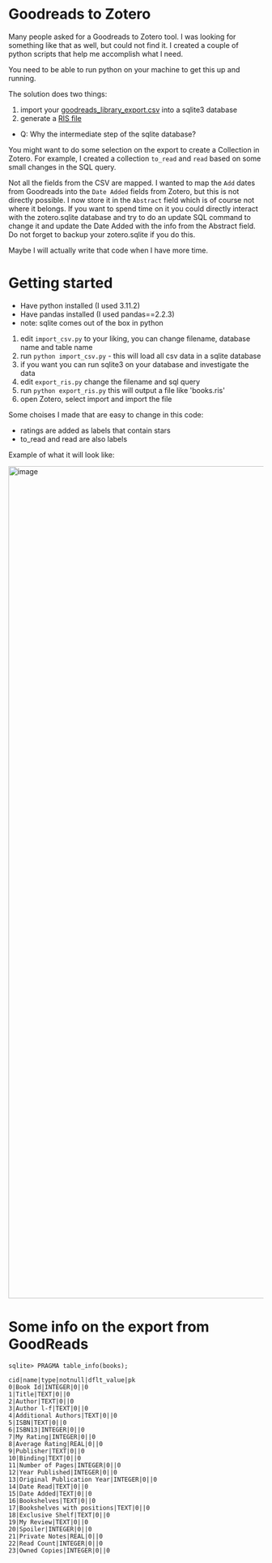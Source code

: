 # Goodreads to Zotero

Many people asked for a Goodreads to Zotero tool. I was looking for something like that as well, but could not find it.
I created a couple of python scripts that help me accomplish what I need.

You need to be able to run python on your machine to get this up and running.

The solution does two things:

1. import your [goodreads_library_export.csv](https://help.goodreads.com/s/article/How-do-I-import-or-export-my-books-1553870934590) into a sqlite3 database
2. generate a [RIS file](https://en.wikipedia.org/wiki/RIS_(file_format))

- Q: Why the intermediate step of the sqlite database?

You might want to do some selection on the export to create a Collection in Zotero. 
For example, I created a collection `to_read` and `read` based on some small changes in the SQL query.

Not all the fields from the CSV are mapped. I wanted to map the `Add` dates from Goodreads into the `Date Added` fields from Zotero, but this is not directly possible. I now store it in the `Abstract` field which is of course not where it belongs. If you want to spend time on it you could directly interact with the zotero.sqlite database and try to do an update SQL command to change it and update the Date Added with the info from the Abstract field. Do not forget to backup your zotero.sqlite if you do this.

Maybe I will actually write that code when I have more time.

# Getting started

- Have python installed (I used 3.11.2)
- Have pandas installed (I used pandas==2.2.3) 
- note: sqlite comes out of the box in python

1. edit `import_csv.py` to your liking, you can change filename, database name and table name
2. run `python import_csv.py` - this will load all csv data in a sqlite database
3. if you want you can run sqlite3 on your database and investigate the data
4. edit `export_ris.py` change the filename and sql query
5. run `python export_ris.py` this will output a file like 'books.ris'
6. open Zotero, select import and import the file

Some choises I made that are easy to change in this code:
- ratings are added as labels that contain stars
- to_read and read are also labels

Example of what it will look like:

<img width="1640" alt="image" src="https://github.com/user-attachments/assets/32dd33b7-c48e-4768-a374-f76f9715661a" />

# Some info on the export from GoodReads

`sqlite> PRAGMA table_info(books);`

```
cid|name|type|notnull|dflt_value|pk
0|Book Id|INTEGER|0||0
1|Title|TEXT|0||0
2|Author|TEXT|0||0
3|Author l-f|TEXT|0||0
4|Additional Authors|TEXT|0||0
5|ISBN|TEXT|0||0
6|ISBN13|INTEGER|0||0
7|My Rating|INTEGER|0||0
8|Average Rating|REAL|0||0
9|Publisher|TEXT|0||0
10|Binding|TEXT|0||0
11|Number of Pages|INTEGER|0||0
12|Year Published|INTEGER|0||0
13|Original Publication Year|INTEGER|0||0
14|Date Read|TEXT|0||0
15|Date Added|TEXT|0||0
16|Bookshelves|TEXT|0||0
17|Bookshelves with positions|TEXT|0||0
18|Exclusive Shelf|TEXT|0||0
19|My Review|TEXT|0||0
20|Spoiler|INTEGER|0||0
21|Private Notes|REAL|0||0
22|Read Count|INTEGER|0||0
23|Owned Copies|INTEGER|0||0
```
